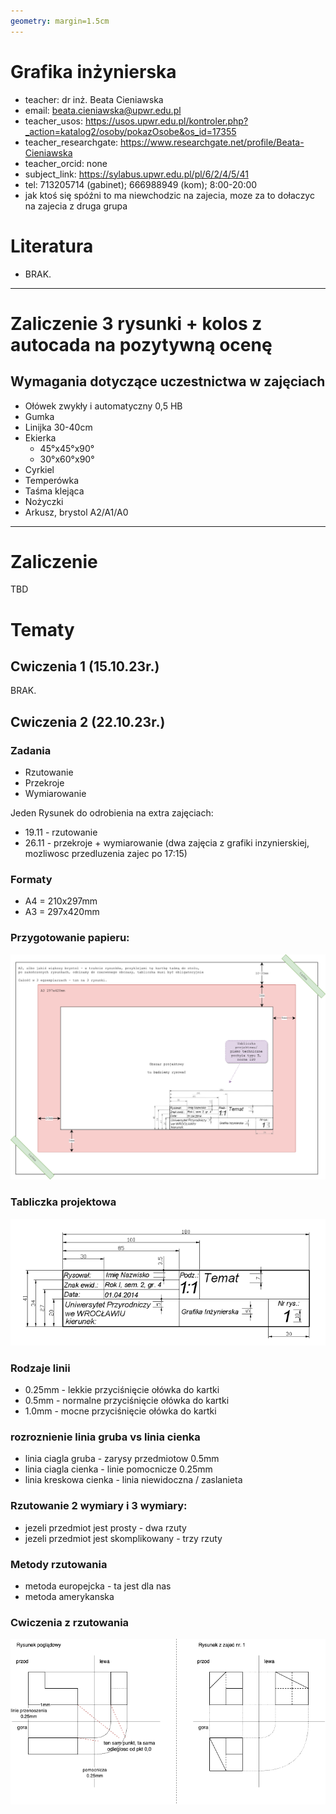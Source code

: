 ```yaml
---
geometry: margin=1.5cm
---
```


# Grafika inżynierska

- teacher: dr inż. Beata Cieniawska
- email: beata.cieniawska@upwr.edu.pl
- teacher_usos: https://usos.upwr.edu.pl/kontroler.php?_action=katalog2/osoby/pokazOsobe&os_id=17355
- teacher_researchgate: https://www.researchgate.net/profile/Beata-Cieniawska
- teacher_orcid: none
- subject_link: https://sylabus.upwr.edu.pl/pl/6/2/4/5/41
- tel: 713205714 (gabinet); 666988949 (kom); 8:00-20:00
- jak ktoś się spóźni to ma niewchodzic na zajecia, moze za to dołaczyc na zajecia z druga grupa

# Literatura

- BRAK.

---

# Zaliczenie 3 rysunki + kolos z autocada na pozytywną ocenę

## Wymagania dotyczące uczestnictwa w zajęciach

- Ołówek zwykły i automatyczny 0,5 HB
- Gumka
- Linijka 30-40cm
- Ekierka
  - 45°x45°x90°
  - 30°x60°x90°
- Cyrkiel
- Temperówka
- Taśma klejąca
- Nożyczki
- Arkusz, brystol A2/A1/A0

---

# Zaliczenie

TBD

# Tematy

## Cwiczenia 1 (15.10.23r.)

BRAK.

## Cwiczenia 2 (22.10.23r.)

### Zadania

- Rzutowanie
- Przekroje
- Wymiarowanie

Jeden Rysunek do odrobienia na extra zajęciach:

- 19.11 - rzutowanie
- 26.11 - przekroje + wymiarowanie (dwa zajęcia z grafiki inzynierskiej, mozliwosc przedluzenia zajec po 17:15)

### Formaty

- A4 = 210x297mm
- A3 = 297x420mm

### Przygotowanie papieru:

![cwiczenia-2-wymiary.png](../Obrazki/grafika_inzynierska/cwiczenia-2-wymiary.png)<br>

### Tabliczka projektowa

![cwiczenia-2-tabliczka](../Obrazki/grafika_inzynierska/cwiczenia-2-tabliczka.png)<br>

### Rodzaje linii

- 0.25mm - lekkie przyciśnięcie ołówka do kartki
- 0.5mm - normalne przyciśnięcie ołówka do kartki
- 1.0mm - mocne przyciśnięcie ołówka do kartki

### rozroznienie linia gruba vs linia cienka

- linia ciagla gruba - zarysy przedmiotow 0.5mm
- linia ciagla cienka - linie pomocnicze 0.25mm
- linia kreskowa cienka - linia niewidoczna / zaslanieta

### Rzutowanie 2 wymiary i 3 wymiary:

- jezeli przedmiot jest prosty - dwa rzuty
- jezeli przedmiot jest skomplikowany - trzy rzuty

### Metody rzutowania

- metoda europejcka - ta jest dla nas
- metoda amerykanska

### Cwiczenia z rzutowania

![cwiczenia-2-przygotowanie-do-rzutowania](../Obrazki/grafika_inzynierska/cwiczenia-2-przygotowanie-do-rzutowania.png)
